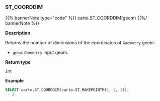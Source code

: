 ### ST_COORDDIM

{{% bannerNote type="code" %}}
carto.ST_COORDDIM(geom)
{{%/ bannerNote %}}

**Description**

Returns the number of dimensions of the coordinates of `Geometry` _geom_.

* `geom`: `Geometry` input geom.

**Return type**

`Int`

**Example**

``` sql
SELECT carto.ST_COORDDIM(carto.ST_MAKEPOINTM(1, 2, 3));
-- 3 
```